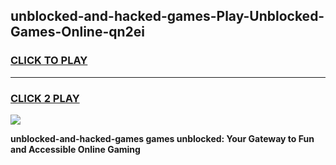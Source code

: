 
## unblocked-and-hacked-games-Play-Unblocked-Games-Online-qn2ei
<h3>
<a href="https://premium76.site?title=unblocked-and-hacked-games&ref=25A">CLICK TO PLAY</a></h3>
<hr>

<h3>
<a href="https://premium76.site?title=unblocked-and-hacked-games&ref=25A">CLICK 2 PLAY</a>
  
</h3>

<a href="https://premium76.site?title=unblocked-and-hacked-games&ref=25A"><img src="https://clearcache.store/games.png"></a>


**unblocked-and-hacked-games games unblocked: Your Gateway to Fun and Accessible Online Gaming**
